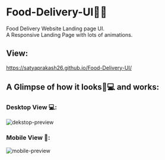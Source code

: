 # Food-Delivery-UI🥗🥙
Food Delivery Website Landing page UI.<br/>
A Responsive Landing Page with lots of animations.

## View:

https://satyaprakash26.github.io/Food-Delivery-UI/

## A Glimpse of how it looks📱💻 and works:

### Desktop View 💻:
![dekstop-preview](https://user-images.githubusercontent.com/68632303/118638640-aef30f00-b7f4-11eb-90d9-b7195ffa281e.gif)

### Mobile View 📱:
![mobile-preview](https://user-images.githubusercontent.com/68632303/118638773-cf22ce00-b7f4-11eb-9d62-1d868608e3b1.gif)
